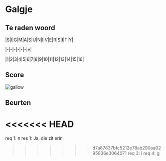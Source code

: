 # Galgje

## Te raden woord

|S|I|G|M|A|S|U|N|I|V|E|R|S|I|T|Y|

|-|-|-|-|-|-|e|

|1|2|3|4|5|6|7|8|9|10|11|12|13|14|15|16|

## Score
![gallow](./images/1.png)

## Beurten
<<<<<<< HEAD
=======
req 1: n
res 1: Ja, die zit erin
>>>>>>> d7a87837bfc5212e78ab290aa0295936e3064071
req 3: i
req 4: g
